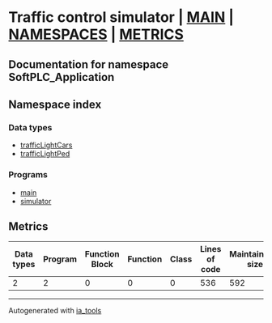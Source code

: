 # Traffic control simulator | [MAIN] | [NAMESPACES] | [METRICS]  

## Documentation for namespace SoftPLC_Application  

## Namespace index  

### Data types  

- [trafficLightCars](dt/trafficLightCars_st.md)  
- [trafficLightPed](dt/trafficLightPed_st.md)  


### Programs  

- [main](prg/main_st.md)  
- [simulator](prg/simulator_st.md)  





## Metrics  

| Data types | Program | Function Block | Function | Class | Lines of code | Maintainable size |
| ---------- | ------- | -------------- | -------- | ------| ------------- | ----------------- |
 2 | 2 | 0 | 0 | 0 | 536 | 592 |  

 ---
Autogenerated with [ia_tools](https://github.com/tkucic/ia_tools)  

[MAIN]: ../../../index_st.md
[NAMESPACES]: ../nsList_st.md
[METRICS]: ../../metrics_st.md

